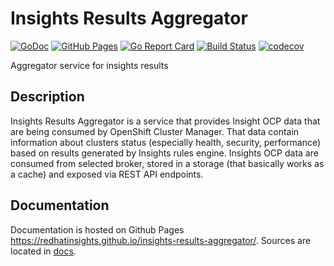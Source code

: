 # Insights Results Aggregator

[![GoDoc](https://godoc.org/github.com/RedHatInsights/insights-results-aggregator?status.svg)](https://godoc.org/github.com/RedHatInsights/insights-results-aggregator)
[![GitHub Pages](https://img.shields.io/badge/%20-GitHub%20Pages-informational)](https://redhatinsights.github.io/insights-results-aggregator/)
[![Go Report Card](https://goreportcard.com/badge/github.com/RedHatInsights/insights-results-aggregator)](https://goreportcard.com/report/github.com/RedHatInsights/insights-results-aggregator)
[![Build Status](https://travis-ci.org/RedHatInsights/insights-results-aggregator.svg?branch=master)](https://travis-ci.org/RedHatInsights/insights-results-aggregator)
[![codecov](https://codecov.io/gh/RedHatInsights/insights-results-aggregator/branch/master/graph/badge.svg)](https://codecov.io/gh/RedHatInsights/insights-results-aggregator)

Aggregator service for insights results

## Description

Insights Results Aggregator is a service that provides Insight OCP data that are being consumed by
OpenShift Cluster Manager. That data contain information about clusters status (especially health,
security, performance) based on results generated by Insights rules engine. Insights OCP data are
consumed from selected broker, stored in a storage (that basically works as a cache) and exposed via
REST API endpoints.

## Documentation

Documentation is hosted on Github Pages <https://redhatinsights.github.io/insights-results-aggregator/>.
Sources are located in [docs](https://github.com/RedHatInsights/insights-results-aggregator/tree/master/docs).
